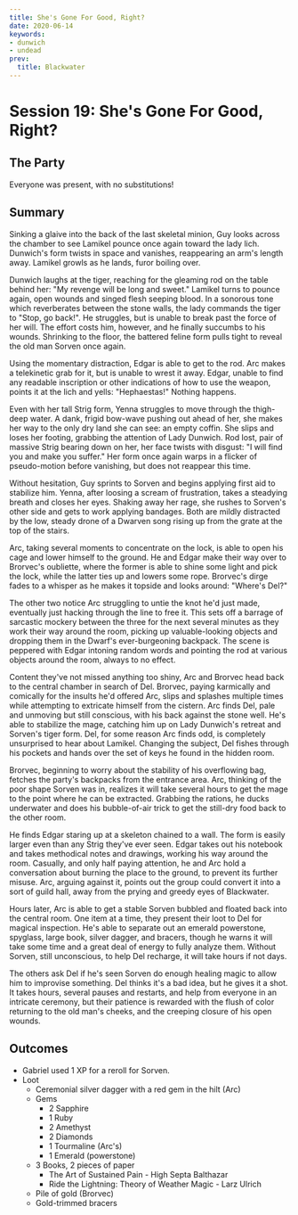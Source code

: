 ```yaml
---
title: She's Gone For Good, Right?
date: 2020-06-14
keywords:
- dunwich
- undead
prev:
  title: Blackwater
---
```


# Session 19: She's Gone For Good, Right?

## The Party

Everyone was present, with no substitutions!

## Summary

Sinking a glaive into the back of the last skeletal minion, Guy looks across the chamber to see Lamikel pounce once again toward the lady lich.
Dunwich's form twists in space and vanishes, reappearing an arm's length away.
Lamikel growls as he lands, furor boiling over.

Dunwich laughs at the tiger, reaching for the gleaming rod on the table behind her: "My revenge will be long and sweet."
Lamikel turns to pounce again, open wounds and singed flesh seeping blood.
In a sonorous tone which reverberates between the stone walls, the lady commands the tiger to "Stop, go back!".
He struggles, but is unable to break past the force of her will.
The effort costs him, however, and he finally succumbs to his wounds.
Shrinking to the floor, the battered feline form pulls tight to reveal the old man Sorven once again.

Using the momentary distraction, Edgar is able to get to the rod.
Arc makes a telekinetic grab for it, but is unable to wrest it away.
Edgar, unable to find any readable inscription or other indications of how to use the weapon, points it at the lich and yells: "Hephaestas!"
Nothing happens.

Even with her tall Strig form, Yenna struggles to move through the thigh-deep water.
A dank, frigid bow-wave pushing out ahead of her, she makes her way to the only dry land she can see: an empty coffin.
She slips and loses her footing, grabbing the attention of Lady Dunwich.
Rod lost, pair of massive Strig bearing down on her, her face twists with disgust: "I will find you and make you suffer."
Her form once again warps in a flicker of pseudo-motion before vanishing, but does not reappear this time.

Without hesitation, Guy sprints to Sorven and begins applying first aid to stabilize him.
Yenna, after loosing a scream of frustration, takes a steadying breath and closes her eyes.
Shaking away her rage, she rushes to Sorven's other side and gets to work applying bandages.
Both are mildly distracted by the low, steady drone of a Dwarven song rising up from the grate at the top of the stairs.

Arc, taking several moments to concentrate on the lock, is able to open his cage and lower himself to the ground.
He and Edgar make their way over to Brorvec's oubliette, where the former is able to shine some light and pick the lock, while the latter ties up and lowers some rope.
Brorvec's dirge fades to a whisper as he makes it topside and looks around: "Where's Del?"

The other two notice Arc struggling to untie the knot he'd just made, eventually just hacking through the line to free it.
This sets off a barrage of sarcastic mockery between the three for the next several minutes as they work their way around the room, picking up valuable-looking objects and dropping them in the Dwarf's ever-burgeoning backpack.
The scene is peppered with Edgar intoning random words and pointing the rod at various objects around the room, always to no effect.

Content they've not missed anything too shiny, Arc and Brorvec head back to the central chamber in search of Del.
Brorvec, paying karmically and comically for the insults he'd offered Arc, slips and splashes multiple times while attempting to extricate himself from the cistern.
Arc finds Del, pale and unmoving but still conscious, with his back against the stone well.
He's able to stabilize the mage, catching him up on Lady Dunwich's retreat and Sorven's tiger form.
Del, for some reason Arc finds odd, is completely unsurprised to hear about Lamikel.
Changing the subject, Del fishes through his pockets and hands over the set of keys he found in the hidden room.

Brorvec, beginning to worry about the stability of his overflowing bag, fetches the party's backpacks from the entrance area.
Arc, thinking of the poor shape Sorven was in, realizes it will take several hours to get the mage to the point where he can be extracted.
Grabbing the rations, he ducks underwater and does his bubble-of-air trick to get the still-dry food back to the other room.

He finds Edgar staring up at a skeleton chained to a wall.
The form is easily larger even than any Strig they've ever seen.
Edgar takes out his notebook and takes methodical notes and drawings, working his way around the room.
Casually, and only half paying attention, he and Arc hold a conversation about burning the place to the ground, to prevent its further misuse.
Arc, arguing against it, points out the group could convert it into a sort of guild hall, away from the prying and greedy eyes of Blackwater.

Hours later, Arc is able to get a stable Sorven bubbled and floated back into the central room.
One item at a time, they present their loot to Del for magical inspection.
He's able to separate out an emerald powerstone, spyglass, large book, silver dagger, and bracers, though he warns it will take some time and a great deal of energy to fully analyze them.
Without Sorven, still unconscious, to help Del recharge, it will take hours if not days.

The others ask Del if he's seen Sorven do enough healing magic to allow him to improvise something.
Del thinks it's a bad idea, but he gives it a shot.
It takes hours, several pauses and restarts, and help from everyone in an intricate ceremony, but their patience is rewarded with the flush of color returning to the old man's cheeks, and the creeping closure of his open wounds.

## Outcomes

* Gabriel used 1 XP for a reroll for Sorven.
* Loot
    * Ceremonial silver dagger with a red gem in the hilt (Arc)
    * Gems
        * 2 Sapphire
        * 1 Ruby
        * 2 Amethyst
        * 2 Diamonds
        * 1 Tourmaline (Arc's)
        * 1 Emerald (powerstone)
    * 3 Books, 2 pieces of paper
        * The Art of Sustained Pain - High Septa Balthazar
        * Ride the Lightning: Theory of Weather Magic - Larz Ulrich
    * Pile of gold (Brorvec)
    * Gold-trimmed bracers
    
